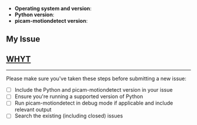 - **Operating system and version**:
- **Python version**:
- **picam-motiondetect version**:

## My Issue



## [WHYT](http://mattgemmell.com/what-have-you-tried)



---

Please make sure you've taken these steps before submitting a new issue:

- [ ] Include the Python and picam-motiondetect version in your issue
- [ ] Ensure you're running a supported version of Python
- [ ] Run picam-motiondetect in debug mode if applicable and include
  relevant output
- [ ] Search the existing (including closed) issues
